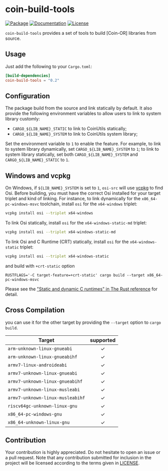 # coin-build-tools

[![Package][package-img]][package-url] [![Documentation][documentation-img]][documentation-url] [![License][license-img]][license-url]

`coin-build-tools` provides a set of tools to build [Coin-OR] libraries from source.

## Usage
Just add the following to your `Cargo.toml`:

```toml
[build-dependencies]
coin-build-tools = "0.2"
```

## Configuration

The package build from the source and link statically by default. It also provide the following environment variables to allow users to link to system library customly:

* `CARGO_${LIB_NAME}_STATIC` to link to CoinUtils statically;
* `CARGO_${LIB_NAME}_SYSTEM` to link to CoinUtils system library;

Set the environment variable to `1` to enable the feature. For example, to link to system library dynamically, set `CARGO_${LIB_NAME}_SYSTEM` to `1`; to link to system library statically, set both `CARGO_${LIB_NAME}_SYSTEM` and `CARGO_${LIB_NAME}_STATIC` to `1`.

## Windows and vcpkg

On Windows, if `${LIB_NAME}_SYSTEM` is set to `1`, `osi-src` will use 
[vcpkg] to find Osi. Before building, you must have the correct Osi 
installed for your target triplet and kind of linking. For instance,
to link dynamically for the `x86_64-pc-windows-msvc` toolchain, install
 `osi` for the `x64-windows` triplet:

```sh
vcpkg install osi --triplet x64-windows
```

To link Osi statically, install `osi` for the `x64-windows-static-md` triplet:

```sh
vcpkg install osi --triplet x64-windows-static-md
```

To link Osi and C Runtime (CRT) statically, install `osi` for the `x64-windows-static` triplet:

```sh
vcpkg install osi --triplet x64-windows-static
```

and build with `+crt-static` option

```
RUSTFLAGS='-C target-feature=+crt-static' cargo build --target x86_64-pc-windows-msvc
```

Please see the ["Static and dynamic C runtimes" in The Rust reference](https://doc.rust-lang.org/reference/linkage.html#static-and-dynamic-c-runtimes) for detail.

## Cross Compilation
you can use it for the other target by providing the `--target` option to 
`cargo build`. 


| Target                               |  supported  |
|--------------------------------------|:-----------:|
| `arm-unknown-linux-gnueabi`          | ✓   |
| `arm-unknown-linux-gnueabihf`        | ✓   |
| `armv7-linux-androideabi`            | ✓   |
| `armv7-unknown-linux-gnueabi`        | ✓   |
| `armv7-unknown-linux-gnueabihf`      | ✓   |
| `armv7-unknown-linux-musleabi`       | ✓   |
| `armv7-unknown-linux-musleabihf`     | ✓   |
| `riscv64gc-unknown-linux-gnu`        | ✓   |
| `x86_64-pc-windows-gnu`              | ✓   |
| `x86_64-unknown-linux-gnu`           | ✓   |

## Contribution

Your contribution is highly appreciated. Do not hesitate to open an issue or a
pull request. Note that any contribution submitted for inclusion in the project
will be licensed according to the terms given in [LICENSE](license-url).


[vcpkg]: https://github.com/Microsoft/vcpkg

[documentation-img]: https://docs.rs/coin-build-tools/badge.svg
[documentation-url]: https://docs.rs/coin-build-tools
[package-img]: https://img.shields.io/crates/v/coin-build-tools.svg
[package-url]: https://crates.io/crates/coin-build-tools
[license-img]: https://img.shields.io/crates/l/coin-build-tools.svg
[license-url]: https://github.com/Maroon502/coin-build-tools/blob/master/LICENSE.md